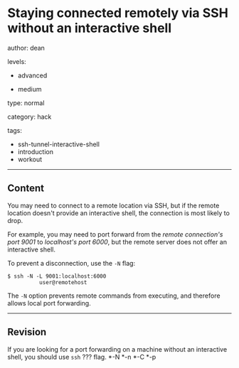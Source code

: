 # Staying connected remotely via SSH without an interactive shell
author: dean

levels:

  - advanced

  - medium

type: normal

category: hack

tags:
  - ssh-tunnel-interactive-shell
  - introduction
  - workout


---
## Content

You may need to connect to a remote location via SSH, but if the remote location doesn't provide an interactive shell, the connection is most likely to drop.

For example, you may need to port forward from the *remote connection's port 9001* to *localhost's port 6000*, but the remote server does not offer an interactive shell.

To prevent a disconnection, use the `-N` flag:

```unix
$ ssh -N -L 9001:localhost:6000
          user@remotehost
```
The `-N` option prevents remote commands from executing, and therefore allows local port forwarding.

---
## Revision

If you are looking for a port forwarding on a machine without an interactive shell, you should use `ssh` ??? flag.
*-N
*-n
*-C
*-p